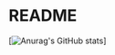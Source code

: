 # README
[![Anurag's GitHub stats](https://github-readme-stats.vercel.app/api?username=velikiy-chan)]
